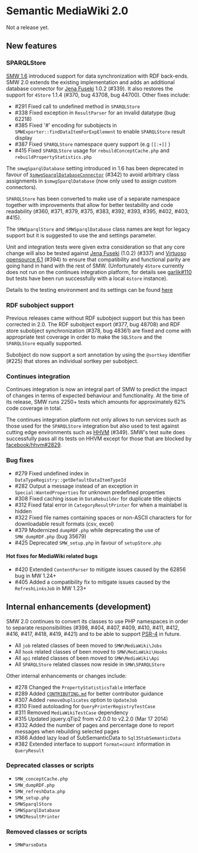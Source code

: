 # Semantic MediaWiki 2.0

Not a release yet.

## New features

### SPARQLStore

[SMW 1.6](http://semantic-mediawiki.org/wiki/SMW_1.6#Synchronizing_SMW_with_RDF_stores) introduced support for data synchronization with RDF back-ends. SMW 2.0 extends the existing implementation and adds an additional database connector for [Jena Fuseki](http://jena.apache.org/) 1.0.2 (#339). It also restores the support for `4Store` 1.1.4  (#370, bug 43708, bug 44700). Other fixes include:

- #291 Fixed call to undefined method in `SPARQLStore`
- #338 Fixed exception in `ResultParser` for an invalid datatype (bug 62218)
- #385 Fixed '#' encoding for subobjects in `SMWExporter::findDataItemForExpElement` to enable `SPARQLStore` result display
- #387 Fixed `SPARQLStore` namespace query support (e.g `[[:+]]` )
- #415 Fixed `SPARQLStore` usage for `rebuildConceptCache.php` and `rebuildPropertyStatistics.php`

The `smwgSparqlDatabase` setting introduced in 1.6 has been deprecated in favour of [`$smwgSparqlDatabaseConnector`](https://semantic-mediawiki.org/wiki/Help:$smwgSparqlDatabaseConnector) (#342) to avoid arbitrary class assignments in `$smwgSparqlDatabase` (now only used to assign custom connectors).

`SPARQLStore` has been converted to make use of a separate namespace together with improvements that allow for better testability and code readability (#360, #371, #379, #375, #383, #392, #393, #395, #402, #403, #415).

The `SMWSparqlStore` and `SMWSparqlDatabase` class names are kept for legacy support but it is suggested to use the and settings parameter.

Unit and integration tests were given extra consideration so that any core change will also be tested against [Jena Fuseki](http://jena.apache.org/) (1.0.2) (#337) and [Virtuoso opensource 6.1](https://github.com/openlink/virtuoso-opensource) (#394) to ensure that compatibility and functional parity are going hand in hand with the rest of SMW. (Unfortunately `4Store` currently does not run on the continues integration platform, for details see [garlik#110](https://github.com/garlik/4store/issues/110) but tests have been run successfully with a local `4store` instance).

Details to the testing environment and its settings can be found [here](https://github.com/SemanticMediaWiki/SemanticMediaWiki/blob/master/includes/src/SPARQLStore/README.md)

### RDF subobject support

Previous releases came without RDF subobject support but this has been corrected in 2.0. The RDF subobject export (#377, bug 48708) and RDF store subobject synchronization (#378, bug 48361) are fixed and come with appropriate test coverage in order to make the `SQLStore` and the `SPARQLStore` equally supported.

Subobject do now support a sort annotation by using the `@sortkey` identifier (#225) that stores an individual sortkey per subobject.

### Continues integration

Continues integration is now an integral part of SMW to predict the impact of changes in terms of expected behaviour and functionality. At the time of its release, SMW runs 2250+ tests which amounts for approximately 62% code coverage in total.

The continues integration platform not only allows to run services such as those used for the `SPARQLStore` integration but also used to test against cutting edge environments such as [HHVM](http://hhvm.com/) (#349). SMW's test suite does successfully pass all its tests on HHVM except for those that are blocked by [facebook/hhvm#2829](https://github.com/facebook/hhvm/issues/2829).

### Bug fixes

* #279 Fixed undefined index in `DataTypeRegistry::getDefaultDataItemTypeId`
* #282 Output a message instead of an exception in `Special:WantedProperties` for unknown predefined properties
* #308 Fixed caching issue in `DataRebuilder` for duplicate title objects
* #312 Fixed fatal error in `CategoryResultPrinter` for when a mainlabel is hidden
* #322 Fixed file names containing spaces or non-ASCII characters for for downloadable result formats (csv, excel)
* #379 Modernized `dumpRDF.php` while deprecating the use of `SMW_dumpRDF.php` (bug 35679)
* #425 Deprecated `SMW_setup.php` in favour of `setupStore.php`

#### Hot fixes for MediaWiki related bugs

* #420 Extended `ContentParser` to mitigate issues caused by the 62856 bug in MW 1.24+
* #405 Added a compatibility fix to mitigate issues caused by the `RefreshLinksJob` in MW 1.23+

## Internal enhancements (development)

SMW 2.0 continues to convert its classes to use PHP namespaces in order to separate responsibilities (#398, #404, #407, #409, #410, #411, #412, #416, #417, #418, #419, #421) and to be able to support [PSR-4](http://www.php-fig.org/psr/psr-4/) in future.

* All `job` related classes of been moved to `SMW\MediaWiki\Jobs`
* All `hook` related classes of been moved to `SMW\MediaWiki\Hooks`
* All `api` related classes of been moved to `SMW\MediaWiki\Api`
* All `SPARQLStore` related classes now reside in `SMW\SPARQLStore`

Other internal enhancements or changes include:

* #278 Changed the `PropertyStatisticsTable` interface
* #289 Added [`CONTRIBUTING.md`](https://github.com/SemanticMediaWiki/SemanticMediaWiki/blob/master/CONTRIBUTING.md) for better contributor guidance
* #307 Added `removeDuplicates` option to `UpdateJob`
* #310 Fixed autoloading for `QueryPrinterRegistryTestCase`
* #311 Removed `MediaWikiTestCase` dependency
* #315 Updated jquery.qTip2 from v2.0.0 to v2.2.0 (Mar 17 2014)
* #332 Added the number of pages and percentage done to report messages when rebuilding selected pages
* #366 Added lazy load of SubSemanticData to `Sql3StubSemanticData`
* #382 Extended interface to support `format=count` information in `QueryResult`

### Deprecated classes or scripts

* `SMW_conceptCache.php`
* `SMW_dumpRDF.php`
* `SMW_refreshData.php`
* `SMW_setup.php`
* `SMWSparqlStore`
* `SMWSparqlDatabase`
* `SMWIResultPrinter`

### Removed classes or scripts

* `SMWParseData`